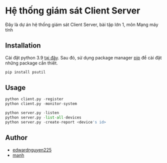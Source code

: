 # Hệ thống giám sát Client Server

Đây là dự án hệ thống giám sát Client Server, bài tập lớn 1, môn Mạng máy tính

## Installation

Cài đặt python 3.9 [tại đây](https://www.python.org/downloads/). Sau đó, sử dụng package manager [pip](https://pip.pypa.io/en/stable/) để cài đặt những package cần thiết.

```bash
pip install psutil
```

## Usage

```python
python client.py -register
python client.py -monitor-system

python server.py -listen
python server.py -list-all-devices
python server.py -create-report <device's id>
```

## Author

- [edwardnguyen225](https://github.com/edwardnguyen2255)
- [manh](https://github.com/tienmanh294)
